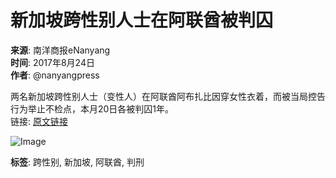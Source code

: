 # 新加坡跨性别人士在阿联酋被判囚

**来源**: 南洋商报eNanyang  
**时间**: 2017年8月24日  
**作者**: @nanyangpress  

两名新加坡跨性别人士（变性人）在阿联酋阿布扎比因穿女性衣着，而被当局控告行为举止不检点，本月20日各被判囚1年。  
链接: [原文链接](http://enanyang.my/?p=913760)

![Image](https://pbs.twimg.com/media/DIABqntUMAEDoVP?format=jpg&name=small)  

**标签**: 跨性别, 新加坡, 阿联酋, 判刑